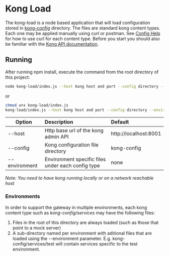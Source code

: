 # Kong Load
The kong-load is a node based application that will load configuration stored in [kong-config](../kong-config) directory. The files are standard kong content types. Each one may be applied manually using curl or postman. See [Config Help](../kong-config/README.md) for how to use curl for each content type. Before you start you should also be familiar with the [Kong API documentation](https://docs.konghq.com/1.0.x/admin-api).

## Running
After running npm install, execute the command from the root directory of this project:

```bash
node kong-load/index.js --host kong host and port --config directory --environment name
```
or
```bash
chmod u+x kong-load/index.js
kong-load/index.js --host kong host and port --config directory --environment name
```

| Option        | Description                                             | Default               |
| ------------- |:-------------                                           | :-----                |
| --host        | Http base url of the kong admin API                     | http://localhost:8001 |
| --config      | Kong configuration file directory                       | kong-config           |
| --environment | Environment specific files under each config type       | none                  |

_Note: You need to have kong running locally or on a network reachable host_

### Environments
In order to support the gateway in multiple environments, each kong content type such as _kong-config/services_ may have the following files:

1. Files in the root of this directory are always loaded (such as those that point to a mock server)
2. A sub-directory named per environment with aditional files that are loaded using the --environment parameter. E.g. kong-config/services/test will contain services specific to the test environment.
